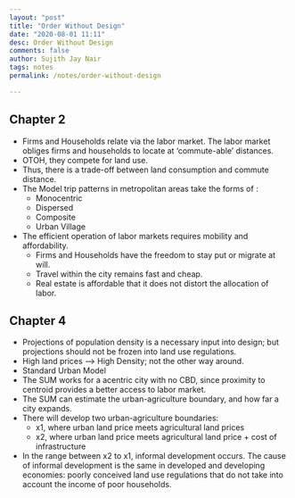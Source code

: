 ```yaml
---
layout: "post"
title: "Order Without Design"
date: "2020-08-01 11:11"
desc: Order Without Design
comments: false
author: Sujith Jay Nair
tags: notes
permalink: /notes/order-without-design

---
```

## Chapter 2
- Firms and Households relate via the labor market. The labor market obliges firms and households to locate at ‘commute-able’ distances.
- OTOH, they compete for land use.
- Thus, there is a trade-off between land consumption and commute distance.
- The Model trip patterns in metropolitan areas take the forms of :
  - Monocentric
  - Dispersed
  - Composite
  - Urban Village
- The efficient operation of labor markets requires mobility and affordability.
  - Firms and Households have the freedom to stay put or migrate at will.
  - Travel within the city remains fast and cheap.
  - Real estate is affordable that it does not distort the allocation of labor.


## Chapter 4
- Projections of population density is a necessary input into design; but projections should not be frozen into land use regulations.
- High land prices —> High Density; not the other way around.
- Standard Urban Model
- The SUM works for a acentric city with no CBD, since proximity to centroid provides a better access to labor market.
- The SUM can estimate the urban-agriculture boundary, and how far a city expands.
- There will develop two urban-agriculture boundaries:
  - x1, where urban land price meets agricultural land prices
  - x2, where urban land price meets agricultural land price + cost of infrastructure
- In the range between x2 to x1, informal development occurs. The cause of informal development is the same in developed and developing economies: poorly conceived land use regulations that do not take into account the income of poor households.
